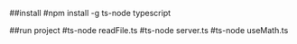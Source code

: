 ##install
#npm install -g ts-node typescript

##run project
#ts-node readFile.ts
#ts-node server.ts
#ts-node useMath.ts

